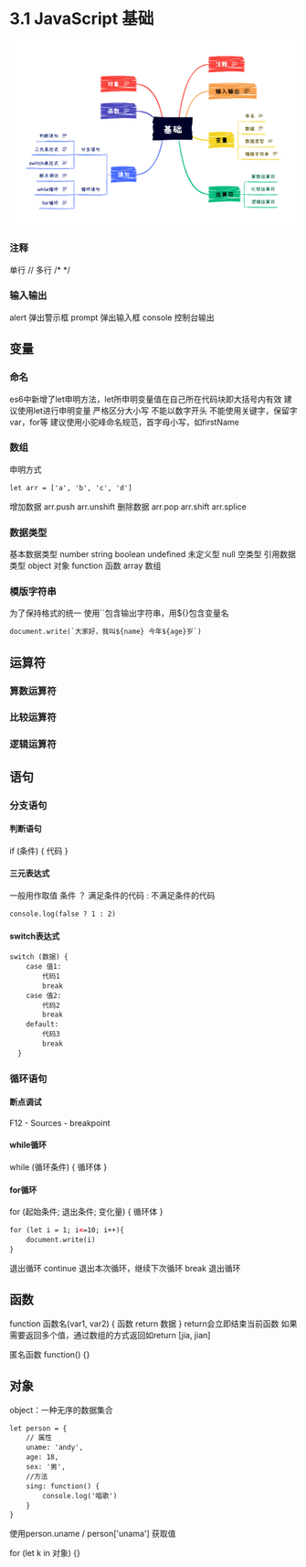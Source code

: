 # 3.1 JavaScript 基础

![](../../.gitbook/assets/基础.png)

### 注释

单行 // 多行 /\* \*/

### 输入输出

alert 弹出警示框 prompt 弹出输入框 console 控制台输出

## 变量

### 命名

es6中新增了let申明方法，let所申明变量值在自己所在代码块即大括号内有效 建议使用let进行申明变量 严格区分大小写 不能以数字开头 不能使用关键字，保留字var，for等 建议使用小驼峰命名规范，首字母小写，如firstName

### 数组

申明方式

```html
let arr = ['a', 'b', 'c', 'd']
```

增加数据 arr.push arr.unshift 删除数据 arr.pop arr.shift arr.splice

### 数据类型

基本数据类型 number string boolean undefined 未定义型 null 空类型 引用数据类型 object 对象 function 函数 array 数组

### 模版字符串

为了保持格式的统一 使用\`\`包含输出字符串，用${}包含变量名

```html
document.write(`大家好，我叫${name} 今年${age}岁`)
```

## 运算符

### 算数运算符

### 比较运算符

### 逻辑运算符

## 语句

### 分支语句

#### 判断语句

if (条件) { 代码 }

#### 三元表达式

一般用作取值 条件 ？ 满足条件的代码 : 不满足条件的代码

```html
console.log(false ? 1 : 2)
```

#### switch表达式

```html
switch (数据) {
	case 值1:
		代码1
  		break
  	case 值2:
  		代码2
  		break
  	default:
  		代码3
  		break
  }
```

### 循环语句

#### 断点调试

F12 - Sources - breakpoint

#### while循环

while (循环条件) { 循环体 }

#### for循环

for (起始条件; 退出条件; 变化量) { 循环体 }

```html
for (let i = 1; i<=10; i++){
	document.write(i)
}
```

退出循环 continue 退出本次循环，继续下次循环 break 退出循环

## 函数

function 函数名(var1, var2) { 函数 return 数据 } return会立即结束当前函数 如果需要返回多个值，通过数组的方式返回如return \[jia, jian]

匿名函数 function() {}

## 对象

object：一种无序的数据集合

```html
let person = {
	// 属性
	uname: 'andy',
	age: 18,
	sex: '男',
	//方法
	sing: function() {
		console.log('唱歌')
	}
}
```

使用person.uname / person\['unama'] 获取值

for (let k in 对象) {}
